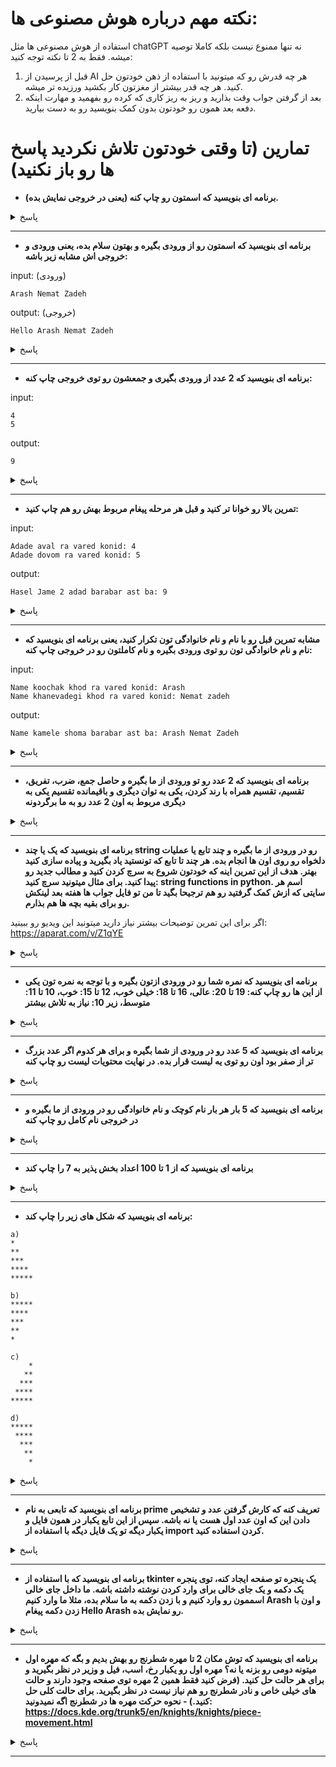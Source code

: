 # نکته مهم درباره هوش مصنوعی ها:
استفاده از هوش مصنوعی ها مثل chatGPT نه تنها ممنوع نیست بلکه کاملا توصیه میشه. فقط به 2 تا نکته توجه کنید:
1. قبل از پرسیدن از AI هر چه قدرش رو که میتونید با استفاده از ذهن خودتون حل کنید. هر چه قدر بیشتر از مغزتون کار بکشید ورزیده تر میشه.
2. بعد از گرفتن جواب وقت بذارید و ریز به ریز کاری که کرده رو بفهمید و مهارت اینکه دفعه بعد همون رو خودتون بدون کمک بنویسید رو به دست بیارید.

# تمارین (تا وقتی خودتون تلاش نکردید پاسخ ها رو باز نکنید)

- **برنامه ای بنویسید که اسمتون رو چاپ کنه (یعنی در خروجی نمایش بده).**
<details>
<summary>پاسخ</summary>

محمدطاها زرینی:

```python
print ("Mohammad taha zarini")
```
محمد کهنوی:

```python
print("Mohammad Kahnavi")
#www.coffeete.ir/mohammadkah
```
سید محمد امین مهدی زاده: 
```python
print("mohammad amin")
```
</details>


---

- **برنامه ای بنویسید که اسمتون رو از ورودی بگیره و بهتون سلام بده، یعنی ورودی و خروجی اش مشابه زیر باشه:**

input: (ورودی)
```
Arash Nemat Zadeh
```
output: (خروجی)
```
Hello Arash Nemat Zadeh
```

<details>
<summary>پاسخ</summary>

پارسا صفائی:
```python
x = input()
print ("Hello" , x)
```
محمدطاها زرینی:

```python
print ("enter your name")
name = input()
print("Hello " + name)
```
محمد کهنوی:
```python
print("Enter your name?")
name = input()
print("Hello" , name)
#www.coffeete.ir/mohammadkah
```
سید محمد امین مهدی زاده: 
```python
print ("enter your name")
name=input ()
print("hello",name )
```

</details>

---

- **برنامه ای بنویسید که 2 عدد از ورودی بگیری و جمعشون رو توی خروجی چاپ کنه:**

input:
```
4
5
```
output:
```
9
```

<details>
<summary>پاسخ</summary>

پارسا صفائی:
```python
x = int(input (("")))
y = int(input ())
print (x + y)
```
محمدطاها زرینی:
```python
x = int(input())
y = int(input())
print (x+y)
```
محمد کهنوی:
```python
x = int(input())
y = int(input())
print(x+y)
#www.coffeete.ir/mohammadkah
```

</details>

---

- **تمرین بالا رو خوانا تر کنید و قبل هر مرحله پیغام مربوط بهش رو هم چاپ کنید:**

input:
```
Adade aval ra vared konid: 4
Adade dovom ra vared konid: 5
```
output:
```
Hasel Jame 2 adad barabar ast ba: 9
```

<details>
<summary>پاسخ</summary>

پارسا صفائی:
```python
x = int (input(("Adade aval ra vared konid: ")))
y = int (input (("Adade dovam ra vared konid: ")))
print (("Hasel Jame 2 adad barabar ast ba: " + str(x+y)))
```
محمدطاها زرینی:
```python
x = int(input("adad avval ra vared konid:"))
y = int(input("adad dovvom ra vared konid:"))
z = str(x+y)
print ("hasel jame barabar ast ba: " + z )
```
محمد کهنوی:
```python
x = int(input("Whrite the first number"))
y = int(input("Whrite the second number"))
z = str(x+y)
print("The sum of them is equal to: " + z)
#www.coffeete.ir/mohammadkah
```

</details>

---

- **مشابه تمرین قبل رو با نام و نام خانوادگی تون تکرار کنید، یعنی برنامه ای بنویسید که نام و نام خانوادگی تون رو توی ورودی بگیره و نام کاملتون رو در خروجی چاپ کنه:**

input:
```
Name koochak khod ra vared konid: Arash
Name khanevadegi khod ra vared konid: Nemat zadeh
```
output:
```
Name kamele shoma barabar ast ba: Arash Nemat Zadeh
```

<details>
<summary>پاسخ</summary>

پارسا صفائی:
```python
x = input (("Name koochak khod ra vared konid: "))
y = input (("Name khanevadegi khod ra vared konid: "))
print (("Name kamele shoma barabar ast ba: ") + x , y)
```
محمدطاها زرینی:
```python
name1 = str(input("enter your fist name: "))
name2 = str(input("enter your last name: "))
name3 = str(name1+" "+name2)
print ("your complete name is: " + name3)
```
محمد کهنوی:
```python
x = input("Whats your first name?")
y = input("Whats your last name?")
z = print(x,y)
#www.coffeete.ir/mohammadkah
```

</details>

---

- **برنامه ای بنویسید که 2 عدد رو تو ورودی از ما بگیره و حاصل جمع، ضرب، تفریق، تقسیم، تقسیم همراه با رند کردن، یکی به توان دیگری و باقیمانده تقسیم یکی به دیگری مربوط به اون 2 عدد رو به ما برگردونه**

<details>
<summary>پاسخ</summary>

پارسا صفائی:
```python
x = int (input(("adad bozorg tar ra vared konid (x): ")))
y = int (input(("adad kocheck tar ra vared konid: (y) ")))
print (("hasel jam x ba y =") , str (x + y))
print (("hasel tafrigh x az y =") , str (x - y))
print (("hasel zarb 2 adad barabar ast ba =") , str (x * y))
print (("hasel taghsim x bar y barabar ast ba =") , str (x / y))
print (("hasel taghsim rond shode x bar y =") , str (x // y))
print (("hasel baghi mande taghsim x bar y =") , str (x % y))
print (("hasel x be tavan y =") , str (x ** y))
```
محمد کهنوی:
```python
#Mathematical operations
print("Mohammad Kahnavi")
x = int(input())
y = int(input())
print("sum:",x + y)
print("Subtraction:", x - y)
print("split rand down:",x // y)
print("Times:", x * y)
print("The power off:", x ** y)
print("Divided:", x / y)
print("Remainder:", x % y)
#www.coffeete.ir/mohammadkah
```

</details>

---

- **برنامه ای بنویسید که یک یا چند string رو در ورودی از ما بگیره و چند تابع یا عملیات دلخواه رو روی اون ها انجام بده. هر چند تا تابع که تونستید یاد بگیرید و پیاده سازی کنید بهتر. هدف از این تمرین اینه که خودتون شروع به سرچ کردن کنید و مطالب جدید رو پیدا کنید. برای مثال میتونید سرچ کنید: string functions in python. اسم هر سایتی که ازش کمک گرفتید رو هم ترجیحا بگید تا من تو فایل جواب ها هفته بعد لینکش رو برای بقیه بچه ها هم بذارم.**

اگر برای این تمرین توضیحات بیشتر نیاز دارید میتونید این ویدیو رو ببینید: https://aparat.com/v/Z1qYE

<details>
<summary>پاسخ</summary>

پارسا صفائی:
```python
name = str (input (("name khod ra vared konid: ")))
print (name.upper())
print (name.lower())
print (name.find ("Parsa"))
print ("Parsa" in name)
print (name.replace( "Parsa", "Safaei"))
print (name.split())
print(name.rfind("Safaei"))
print (name.title())
print (name.isalpha())
print (name.index("Safaei"))
```
مهدی یار برزگر:
```python
x = str(input("inter your name: "))
y = str(input("inter your last name: "))
fullname = x +" "+ y
txt = fullname
x = txt.isnumeric()
print(x)
```
محمد کهنوی:
```python
#String functions
#Center()
text = "Love"
x = text.center(24, "♡")
print(x)
#find()
text = "Hello, My name is Mohammad kahnavi"
x = text.find("m")
print(x)
y = text.find("z")
print(y)
#Make trans()
text = "Hellp Mphammad!"
mytable = str.maketrans("p", "o")
print(text.translate(mytable))
#upper()
text = "Welcome To Alcatraz Prison"
x = text.upper()
print(x)
#lower()
text ="Welcome To Alcatraz Prison"
y = text.lower()
print(y)
#title()
text = "welcome to alcatraz prison"
x = text.title()
#copy()
fruits = ['apple', 'banana', 'cherry', 'orange']
x = fruits.copy()
print(x)
#www.coffeete.ir/mohammadkah
```

</details>

---

- **برنامه ای بنویسید که نمره شما رو در ورودی ازتون بگیره و با توجه به نمره تون یکی از این ها رو چاپ کنه: 19 تا 20: عالی، 16 تا 18: خیلی خوب، 12 تا 15: خوب، 10 تا 11: متوسط، زیر 10: نیاز به تلاش بیشتر**

<details>
<summary>پاسخ</summary>

محمد کهنوی:
```python
x = int(input("your average is in...level:"))
if 20 >= x >= 18:
    print("Excellent")
elif 18 > x >= 15:
    print("Very good")
elif 15 > x >= 11:
    print("Good")
elif 11 > x >= 9:
    print("Normal")
elif 0 <= x < 9:
    print("Need more effort")
elif x > 20 or x < 0:
    print("The entered number is invalid")
#www.coffeete.ir/mohammadkah
```
پارسا صفائی:
```python
x = int (input(("moadel khod ra vared konid: ")))
if (x) > 20 :
    print ("your mark is wrong")
elif (x) > 18:
    print ("ypur mark is great")
elif (x) > 15:
    print ("your mark is very good")
elif (x) > 11:
    print ("your mark is good")
elif (x) > 9:
    print ("your mark is medium")
elif (x) < 10:
    print ("you need more try")
```
امیررضا شهماردخت:
```python
nomre = int(input('nomre shoma')
If nomre >= 19:
    print('aalliii')
elif nomre == (18 or 17)
    print('bad nist')
else:
    print ('eftezah')
```
امیر حسین عسکری :
```python
x = int(input())
if x <= 20 and >=19):
    print("Excellent")
elif x <=18 and >=16:
    print("Very good")
elif x <=15 and >=12:
    print("Good")
elif x <=11 and >=10:
    print("medium")
if x <= 10:
    print("Need more effort")
print ("end")
```

</details>

---

- **برنامه ای بنویسید که 5 عدد رو در ورودی از شما بگیره و برای هر کدوم اگر عدد بزرگ تر از صفر بود اون رو توی یه لیست قرار بده. در نهایت محتویات لیست رو چاپ کنه**

<details>
<summary>پاسخ</summary>

پارسا صفائی:
```python
numbers = ['c']
x = int (input())
y = int (input())
m = int (input())
n = int (input())
a = int (input ())
if (x) > 0:
    numbers.append(x)
if (y) > 0:
    numbers.append(y)
if (m) > 0:
    numbers.append(m)
if (n) > 0:
    numbers.append(n)
if (a) > 0:
    numbers.append(a)
    
numbers.remove('c')

print (numbers)
```
محمد کهنوی:
```python
numbers = []
a = int(input())
if a > 0:
    numbers.append(a)
b = int(input())
if b > 0:
    numbers.append(b)
c = int(input())
if c > 0:
    numbers.append(c)
d = int(input())
if d > 0:
    numbers.append(d)
e = int(input())
if e > 0:
    numbers.append(e)
print(numbers)
#www.coffeete.ir/mohammadkah
```

پارسا صفائی:
```python
for i in range (5):
    x = input ("nam")
for i in range (5) :
    y = input ("name khanevadegi")
    
print ("name kamel shoma barabar ast ba: " + x , y)
```

</details>

---

- **برنامه ای بنویسید که 5 بار هر بار نام کوچک و نام خانوادگی رو در ورودی از ما بگیره و در خروجی نام کامل رو چاپ کنه**

<details>
<summary>پاسخ</summary>

محمد کهنوی:
```python
for i in range (5):
    x = input("Enter your name:")
    print(x)
#www.coffeete.ir/mohammadkah
```

</details>

---


- **برنامه ای بنویسید که از 1 تا 100 اعداد بخش پذیر به 7 را چاپ کند**

<details>
<summary>پاسخ</summary>

محمد کهنوی:
```python
for x in range(1, 101):
    if x % 7 == 0:
        print(x)
#www.coffeete.ir/mohammadkah
```
جوابی که تو کلاس با هم نوشتیم:
```python
for i in range(100):
    x = i + 1
    if x % 7 == 0:
        print(x,"hast+++++++++")
    # elif x % 7 > 0:
        # print(x,"nist")
```

</details>

---

- **برنامه ای بنویسید که شکل های زیر را چاپ کند:**
```
a)
*
**
***
****
*****
```
```
b)
*****
****
***
**
*
```
```
c)
    *
   **
  ***
 ****
*****
```
```
d)
*****
 ****
  ***
   **
    *
```

<details>
<summary>پاسخ</summary>

محمد کهنوی:
```python
# C)
i = 1
while i <= 5:
    print(i * "*")
    i = i + 1
# d)
i = 5
while i >= 1:
    print(i * "*")
    i = i - 1
#www.coffeete.ir/mohammadkah
```
امیررضا شهماردخت:
```python
For i in range(6):
    Print((i-1) * '*'

For i in range(6):
    Print((i+1) * '*'
```
جواب سر کلاس:
```python
print("a:")
i = 1
while i <= 5:
    print(i * "*")
    i = i + 1

print("b:")
i = 5
while i >= 1:
    print(i * "*")
    i = i - 1

print("c:")
i = 1
while i <= 5:
    print((5 - i) * " " + i * "*")
    i = i + 1

print("d:")
i = 5
while i >= 1:
    print((5 - i) * " " + i * "*")
    i = i - 1
```

</details>

---

- **برنامه ای بنویسید که تابعی به نام prime تعریف کنه که کارش گرفتن عدد و تشخیص دادن این که اون عدد اول هست یا نه باشه. سپس از این تابع یکبار در همون فایل و یکبار دیگه تو یک فایل دیگه با استفاده از import کردن استفاده کنید.**

<details>
<summary>پاسخ</summary>

خودم:
```python
# file 1 named functions.py
from math import sqrt

def prime(x):
    for i in range(2, int(sqrt(x) + 1)):
        if x % i == 0:
            return False
    return True

# file 2 named main.py
import functions

x = int(input("enter your number: "))
if functions.prime(x):
    print(f"{x} is a prime number.")
else:
    print(f"{x} is not a prime number.")
```
محمد کهنوی:
```python
import math
def prime():
    if x <= 1:
        return False
    for i in range(2, int(math.sqrt(x)) + 1):
        if x % i == 0:
            return False
    return True
x = int(input())
print(prime())
#www.coffeete.ir/mohammadkah
استفاده از تابع تعریف شده در یک فایل دیگه:
from text import prime
prime()
```

</details>

---

- **برنامه ای بنویسید که با استفاده از tkinter یک پنجره تو صفحه ایجاد کنه، توی پنجره یک دکمه و یک جای خالی برای وارد کردن نوشته داشته باشه. ما داخل جای خالی اسممون رو وارد کنیم و با زدن دکمه به ما سلام بده، مثلا ما وارد کنیم Arash و اون با زدن دکمه پیغام Hello Arash رو نمایش بده.**

<details>
<summary>پاسخ</summary>

خودم:
```python
from tkinter import *
from tkinter import messagebox

def hello():
    name = blank_space.get()
    messagebox.showinfo("hello window","hello " + name)

win = Tk()

blank_space = Entry(win)
blank_space.pack()

hello_button = Button(win, text="say hello", command=hello)
hello_button.pack()

win.mainloop()
```
امیدرضا قربانی (با کمک chatGPT):
```python
import tkinter as tk

def say_hello():
    name = name_entry.get()
    greeting = "Hello " + name
    greeting_label.config(text=greeting)

root = tk.Tk()
root.title("Greeting App")

name_label = tk.Label(root, text="Enter your name:")
name_label.pack()

name_entry = tk.Entry(root)
name_entry.pack()

greeting_label = tk.Label(root)
greeting_label.pack()

hello_button = tk.Button(root, text="Say Hello", command=say_hello)
hello_button.pack()

root.mainloop()
```

</details>

---

- **برنامه ای بنویسید که توش مکان 2 تا مهره شطرنج رو بهش بدیم و بگه که مهره اول میتونه دومی رو بزنه یا نه؟ مهره اول رو یکبار رخ، اسب، فیل و وزیر در نظر بگیرید و برای هر حالت حل کنید. (فرض کنید فقط همین 2 مهره توی صفحه وجود دارند و حالت های خیلی خاص و نادر شطرنج رو هم نیاز نیست در نظر بگیرید. برای حالت کلی حل کنید.) - نحوه حرکت مهره ها در شطرنج اگه نمیدونید: https://docs.kde.org/trunk5/en/knights/knights/piece-movement.html**

<details>
<summary>پاسخ</summary>

خودم:
```python
# first piece of chess
p1 = input()
p1 = [int(x) for x in p1.split()]
# second piece of chess
p2 = input()
p2 = [int(x) for x in p2.split()]

# gets p1 and p2 as list
def rook(p1, p2):
    if p1[0] == p2[0] or p1[1] == p2[1]:
        return True
    else:
        return False
    
# gets p1 and p2 as list
def bishop(p1, p2):
    if abs(p1[0] - p2[0]) == abs(p1[1] - p2[1]):
        return True
    else:
        return False
    
# gets p1 and p2 as list
def queen(p1, p2):
    if rook(p1, p2) or bishop(p1, p2):
        return True
    else:
        return False
    
# gets p1 and p2 as list
def knight(p1, p2):
    if abs(p1[0] - p2[0]) == 2 and abs(p1[1] - p2[1]) == 1:
        return True
    elif abs(p1[0] - p2[0]) == 1 and abs(p1[1] - p2[1]) == 2:
        return True
    else:
        return False

print("If p1 is a rook:")
if rook(p1, p2):
    print("p1 can capture p2\n")
else:
    print("p1 can not capture p2\n")

print("if p1 is a bishop:")
if bishop(p1, p2):
    print("p1 can capture p2\n")
else:
    print("p1 can not capture p2\n")

print("if p1 is a queen:")
if queen(p1, p2):
    print("p1 can capture p2\n")
else:
    print("p1 can not capture p2\n")

print("if p1 is a knight:")
if knight(p1, p2):
    print("p1 can capture p2\n")
else:
    print("p1 can not capture p2\n")
```
سر کلاس با هم:
```python
s = input()
s = s.split()
for i in range(2):
    s[i] = int(s[i])

d = input()
d = d.split()
for i in range(len(d)):
    d[i] = int(d[i])

def rook(s, d):
    if s[0] == d[0] or s[1] == d[1]:
        return True
    else:
        return False

def fil(s, d):
    if abs(s[0] - d[0]) == abs(s[1] - d[1]):
        return True
    else:
        return False

def queen(s, d):
    if rook(s, d) or fil(s, d):
        return True
    else:
        return False
    
def knight(s, d):
    if abs(s[0] - d[0]) == 2 and abs(s[1] - d[1]) == 1:
        return True
    elif abs(s[0] - d[0]) == 1 and abs(s[1] - d[1]) == 2:
        return True
    else:
        return False
    
print("if s is a rook:")
if rook(s, d):
    print("s can capture d.")
else:
    print("s can not capture d.")

print("if s is a fil:")
if fil(s, d):
    print("s can capture d.")
else:
    print("s can not capture d.")

print("if s is a queen:")
if queen(s, d):
    print("s can capture d.")
else:
    print("s can not capture d.")

print("if s is a knight:")
if knight(s, d):
    print("s can capture d.")
else:
    print("s can not capture d.")
```
امیدرضا قربانی (با کمک chatGPT):
```python
def can_capture(piece1, piece2):
    x1, y1 = piece1
    x2, y2 = piece2
    if x1 == x2 or y1 == y2:
        return True
    elif abs(x1 - x2) == abs(y1 - y2):
        return True
    else:
        return False
pieces = [('rook', 1, 1), ('knight', 3, 3), ('bishop', 5, 5), ('queen', 7, 7)]
for i in range(len(pieces)):
    for j in range(i+1, len(pieces)):
        if can_capture(pieces[i][1:], pieces[j][1:]):
            print(f"{pieces[i][0]} can capture {pieces[j][0]}")
        else:
            print(f"{pieces[i][0]} cannot capture {pieces[j][0]}")
```
محمد کهنوی:
```python
#Queen
s1 = input()
s2 = input()
x1, y1 = s1.split()
x2, y2 = s2.split()
x1, x2 = int(x1), int(x2)
y1, y2 = int(y1), int(y2)
count = 0
if x1 == x2 or y1 == y2 or x1 - y2 == x2 - y1 or y1 - x2 == y2 - x1 or y2 - x1 == y1 - x2 or x2 - y1 == x1 - y2:
    count = count + 1
if count == 1:
    print("You can hit the nut")
else:
    print("You can't hit the nut")
#Rook
s1 = input()
s2 = input()
x1, y1 = s1.split()
x2, y2 = s2.split()
x1, x2 = int(x1), int(x2)
y1, y2 = int(y1), int(y2)
count = 0
if x1 == x2 or y1 == y2:
    count = count + 1
if count == 1:
    print("You can hit the nut")
else:
    print("You can't hit the nut")
#chess bishop
s1 = input()
s2 = input()
x1, y1 = s1.split()
x2, y2 = s2.split()
x1, x2 = int(x1), int(x2)
y1, y2 = int(y1), int(y2)
count = 0
if x1 - y2 == x2 - y1 or y1 - x2 == y2 - x1 or y2 - x1 == y1 - x2 or x2 - y1 == x1 - y2:
    count = count + 1
if count == 1:
    print("You can hit the nut")
else:
    print("You can't hit the nut")
#knight
s1 = input()
s2 = input()
x1, y1 = s1.split()
x2, y2 = s2.split()
x1, x2 = int(x1), int(x2)
y1, y2 = int(y1), int(y2)
count = 0
if abs(x1 - x2) == 1 and abs(y1 - y2) == 2:
    count = count + 1
if count == 1:
    print("You can hit the nut")
else:
    print("You can't hit the nut")
#www.coffeete.ir/mohammadkah
```


</details>

---

